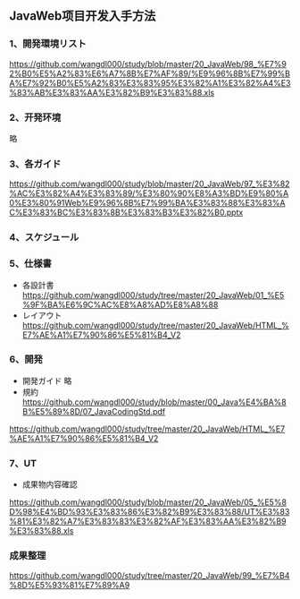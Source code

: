 ## JavaWeb项目开发入手方法  

### 1、開発環境リスト  
https://github.com/wangdl000/study/blob/master/20_JavaWeb/98_%E7%92%B0%E5%A2%83%E6%A7%8B%E7%AF%89/%E9%96%8B%E7%99%BA%E7%92%B0%E5%A2%83%E3%83%95%E3%82%A1%E3%82%A4%E3%83%AB%E3%83%AA%E3%82%B9%E3%83%88.xls

### 2、开発环境  
  略     

### 3、各ガイド
https://github.com/wangdl000/study/blob/master/20_JavaWeb/97_%E3%82%AC%E3%82%A4%E3%83%89/%E3%80%90%E8%A3%BD%E9%80%A0%E3%80%91Web%E9%96%8B%E7%99%BA%E3%83%88%E3%83%AC%E3%83%BC%E3%83%8B%E3%83%B3%E3%82%B0.pptx


### 4、スケジュール  

### 5、仕様書
  - 各設計書  
https://github.com/wangdl000/study/tree/master/20_JavaWeb/01_%E5%9F%BA%E6%9C%AC%E8%A8%AD%E8%A8%88
  - レイアウト
https://github.com/wangdl000/study/tree/master/20_JavaWeb/HTML_%E7%AE%A1%E7%90%86%E5%81%B4_V2

### 6、開発
  - 開発ガイド
  略  
  - 規約  
https://github.com/wangdl000/study/blob/master/00_Java%E4%BA%8B%E5%89%8D/07_JavaCodingStd.pdf


  https://github.com/wangdl000/study/tree/master/20_JavaWeb/HTML_%E7%AE%A1%E7%90%86%E5%81%B4_V2


### 7、UT
  - 成果物内容確認 

https://github.com/wangdl000/study/blob/master/20_JavaWeb/05_%E5%8D%98%E4%BD%93%E3%83%86%E3%82%B9%E3%83%88/UT%E3%83%81%E3%82%A7%E3%83%83%E3%82%AF%E3%83%AA%E3%82%B9%E3%83%88.xls

### 成果整理  

https://github.com/wangdl000/study/tree/master/20_JavaWeb/99_%E7%B4%8D%E5%93%81%E7%89%A9
